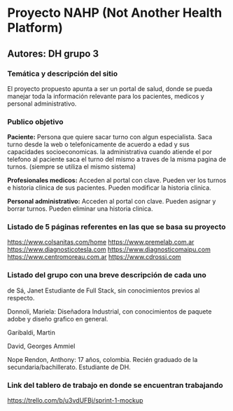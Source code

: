 # Proyecto NAHP (Not Another Health Platform)
## Autores: DH grupo 3

### Temática y descripción del sitio
El proyecto propuesto apunta a ser un portal de salud, donde se pueda manejar toda la información relevante para los pacientes, medicos y personal administrativo.

### Publico objetivo
**Paciente:** Persona que quiere sacar turno con algun especialista. Saca turno desde la web o telefonicamente de acuerdo a edad y sus capacidades socioeconomicas. la administrativa cuando atiende el por telefono al paciente saca el turno del mismo a traves de la misma pagina de turnos. (siempre se utiliza el mismo sistema) 

**Profesionales medicos:** Acceden al portal con clave. Pueden ver los turnos e historia clinica de sus pacientes. Pueden modificar la historia clinica.


**Personal administrativo:**  Acceden al portal con clave. Pueden asignar y borrar turnos. Pueden eliminar una historia clinica.



### Listado de 5 páginas referentes en las que se basa su proyecto
https://www.colsanitas.com/home
https://www.premelab.com.ar
https://www.diagnosticotesla.com
https://www.diagnosticomaipu.com
https://www.centromoreau.com.ar
https://www.cdrossi.com


### Listado del grupo con una breve descripción de cada uno
de Sá, Janet Estudiante de Full Stack, sin conocimientos previos al respecto.

Donnoli, Mariela: Diseñadora Industrial, con conocimientos de paquete adobe y diseño grafico en general.

Garibaldi, Martin

David, Georges Ammiel

Nope Rendon, Anthony: 17 años, colombia. Recién graduado de la secundaria/bachillerato. Estudiante de DH.

### Link del tablero de trabajo en donde se encuentran trabajando
https://trello.com/b/u3vdUFBj/sprint-1-mockup

